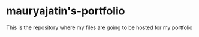 # mauryajatin's-portfolio
 This is the repository where my files are going to be hosted for my portfolio
